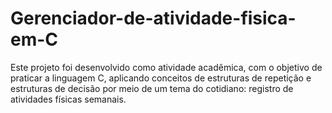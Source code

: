 # Gerenciador-de-atividade-fisica-em-C
Este projeto foi desenvolvido como atividade acadêmica, com o objetivo de praticar a linguagem C, aplicando conceitos de estruturas de repetição e estruturas de decisão por meio de um tema do cotidiano: registro de atividades físicas semanais.
